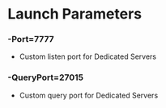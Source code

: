 # Launch Parameters


### -Port=7777
- Custom listen port for Dedicated Servers

### -QueryPort=27015
- Custom query port for Dedicated Servers